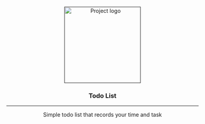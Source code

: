 <p align="center">
  <a href="" rel="noopener">
 <img width=200px height=200px src="https://i.imgur.com/PRqDycP.png" alt="Project logo"></a>
</p>

<h3 align="center">Todo List</h3>

---

<p align="center"> Simple todo list that records your time and task
    <br> 
</p>
